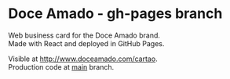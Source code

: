 # Doce Amado - gh-pages branch

Web business card for the Doce Amado brand.  
Made with React and deployed in GitHub Pages.

Visible at http://www.doceamado.com/cartao.  
Production code at [main](https://github.com/brunorc93/doceamado/tree/main) branch.  

